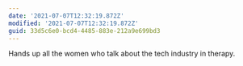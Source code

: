 ```yaml
---
date: '2021-07-07T12:32:19.872Z'
modified: '2021-07-07T12:32:19.872Z'
guid: 33d5c6e0-bcd4-4485-883e-212a9e699bd3
---
```

Hands up all the women who talk about the tech industry in therapy. 
